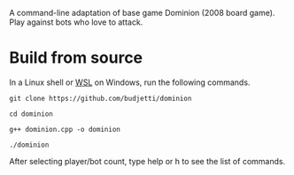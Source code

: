 A command-line adaptation of base game Dominion (2008 board game). Play against bots who love to attack.

# Build from source
In a Linux shell or [WSL](https://learn.microsoft.com/en-us/windows/wsl/install) on Windows, run the following commands.

`git clone https://github.com/budjetti/dominion`

`cd dominion`

`g++ dominion.cpp -o dominion`

`./dominion`

After selecting player/bot count, type help or h to see the list of commands.
